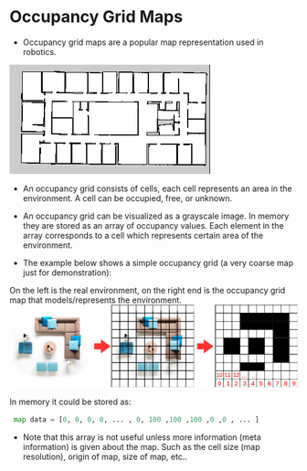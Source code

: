 # Occupancy Grid Maps

- Occupancy grid maps are a popular map representation used in robotics. 

![example](figures/map.png)

- An occupancy grid consists of cells, each cell represents an area in the environment. A cell can be occupied, free, or unknown.

 - An occupancy grid can be visualized as a grayscale image. In memory they are stored as an array of occupancy values. Each element in the array corresponds to a cell which represents certain area of the environment. 

- The example below shows a simple occupancy grid (a very coarse map just for demonstration):


On the left is the real environment, on the right end is the occupancy grid map that models/represents the environment.
![grid](figures/occupancy_grid.png) 

In memory it could be stored as:
```python
 map data = [0, 0, 0, 0, ... , 0, 100 ,100 ,100 ,0 ,0 , ... ]
 ```
- Note that this array is not useful unless more information (meta information) is given about the map. Such as the cell size (map resolution), origin of map, size of map, etc..